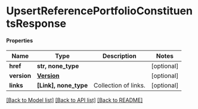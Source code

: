 # UpsertReferencePortfolioConstituentsResponse

#### Properties
Name | Type | Description | Notes
------------ | ------------- | ------------- | -------------
**href** | **str, none_type** |  | [optional] 
**version** | [**Version**](Version.md) |  | [optional] 
**links** | **[Link], none_type** | Collection of links. | [optional] 

[[Back to Model list]](../README.md#documentation-for-models) [[Back to API list]](../README.md#documentation-for-api-endpoints) [[Back to README]](../README.md)

